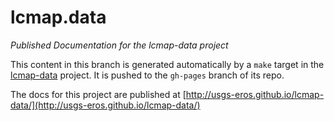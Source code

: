 # lcmap.data

*Published Documentation for the lcmap-data project*

This content in this branch is generated automatically by a ``make`` target in
the [lcmap-data](http://github.com/usgs-eros/lcmap-data) project. It is
pushed to the ``gh-pages`` branch of its repo.

The docs for this project are published at
[http://usgs-eros.github.io/lcmap-data/](http://usgs-eros.github.io/lcmap-data/)
